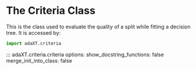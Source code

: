# The Criteria Class
This is the class used to evaluate the quality of a split while fitting a decision tree.
It is accessed by:
```python
import adaXT.criteria
```

::: adaXT.criteria.criteria
    options:
      show_docstring_functions: false
      merge_init_into_class: false
